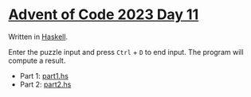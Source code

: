 # [Advent of Code 2023 Day 11](https://adventofcode.com/2023/day/11)

Written in [Haskell](https://en.wikipedia.org/wiki/Haskell).

Enter the puzzle input and press `Ctrl` + `D` to end input. The program will compute a result.

  * Part 1: [part1.hs](part1.hs)
  * Part 2: [part2.hs](part2.hs)
